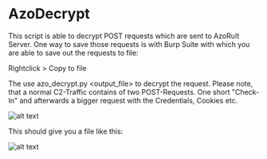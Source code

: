 # AzoDecrypt
This script is able to decrypt POST requests which are sent to AzoRult Server. One way to save those requests is with Burp Suite with which you are able to save out the requests to file:

Rightclick > Copy to file

The use azo_decrypt.py <inputfile> <output_file> to decrypt the request. Please note, that a normal C2-Traffic contains of two POST-Requests. One short "Check-In" and afterwards a bigger request with the Credentials, Cookies etc.
  
![alt text](https://github.com/hariomenkel/AzoDecrypt/raw/master/screenshot.PNG)

This should give you a file like this:

![alt text](https://github.com/hariomenkel/AzoDecrypt/raw/master/screenshot2.PNG)

  

  



